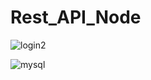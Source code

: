 # Rest_API_Node



![login2](https://user-images.githubusercontent.com/58388134/143848976-ccd34b24-d9ef-4331-8b5d-78af233a939e.png)








![mysql](https://user-images.githubusercontent.com/58388134/143849101-197c4142-d5e4-43c2-9e50-494ac18d598d.png)
